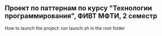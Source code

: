 ## Проект по паттернам по курсу "Технологии программирования", ФИВТ МФТИ, 2 семестр

How to launch the project:
run launch.sh in the root folder
